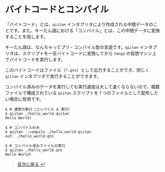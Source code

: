 # バイトコードとコンパイル

「バイトコード」とは、`qiitan` インタプリタにより作成される中間データのことです。また、キーたん語における「コンパイル」とは、この中間データに変換することを指します。

キーたん語は、なんちゃってプリ・コンパイル型の言語です。`qiitan` インタプリタは、スクリプトを一旦バイトコードに変換してから `tengo` の仮想マシン上でバイトコードを実行します。

このバイトコードはファイル（`*.qtn`）として出力することができ、同じく `qiitan` インタプリタで実行することができます。

コンパイル済みのデータを実行しても実行速度は大して速くならないので、複数ファイルで構成されている `qiitan` スクリプトを 1 つのファイルとして配布したい場合に有用です。

```shellsession
$ # 通常の実行（コンパイル & 実行）
$ qiitan ./hello_world.qiitan
Hello World!

$ # コンパイルのみ
$ qiitan --compile ./hello_world.qiitan
out: ./hello_world.qtn

$ # コンパイル済みファイルの実行
$ qiitan ./hello_world.qtn
Hello World!
```

> [目次に戻る ↩️](../)
